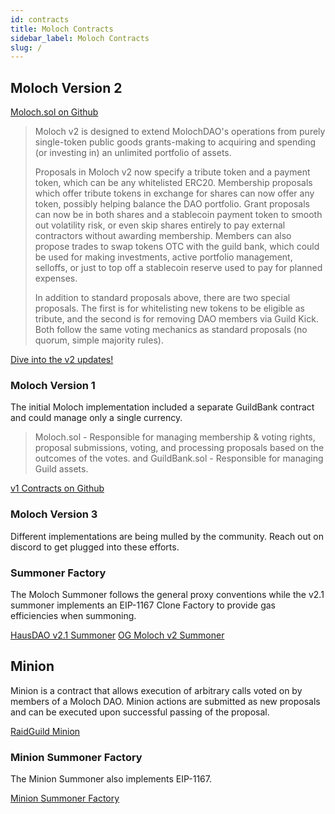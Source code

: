 ```yaml
---
id: contracts
title: Moloch Contracts
sidebar_label: Moloch Contracts
slug: /
---
```


## Moloch Version 2

[Moloch.sol on Github](https://github.com/MolochVentures/moloch/blob/master/contracts/Moloch.sol)

> Moloch v2 is designed to extend MolochDAO's operations from purely single-token public goods grants-making to acquiring and spending (or investing in) an unlimited portfolio of assets.
>
> Proposals in Moloch v2 now specify a tribute token and a payment token, which can be any whitelisted ERC20. Membership proposals which offer tribute tokens in exchange for shares can now offer any token, possibly helping balance the DAO portfolio. Grant proposals can now be in both shares and a stablecoin payment token to smooth out volatility risk, or even skip shares entirely to pay external contractors without awarding membership. Members can also propose trades to swap tokens OTC with the guild bank, which could be used for making investments, active portfolio management, selloffs, or just to top off a stablecoin reserve used to pay for planned expenses.
>
> In addition to standard proposals above, there are two special proposals. The first is for whitelisting new tokens to be eligible as tribute, and the second is for removing DAO members via Guild Kick. Both follow the same voting mechanics as standard proposals (no quorum, simple majority rules).

[Dive into the v2 updates!](https://github.com/molochventures/moloch#general-changes)

### Moloch Version 1

The initial Moloch implementation included a separate GuildBank contract and could manage only a single currency.

> Moloch.sol - Responsible for managing membership & voting rights, proposal submissions, voting, and processing proposals based on the outcomes of the votes.
> and
> GuildBank.sol - Responsible for managing Guild assets.

[v1 Contracts on Github](https://github.com/MolochVentures/moloch/tree/master/v1_contracts)

### Moloch Version 3

Different implementations are being mulled by the community. Reach out on discord to get plugged into these efforts.

### Summoner Factory

The Moloch Summoner follows the general proxy conventions while the v2.1 summoner implements an EIP-1167 Clone Factory to provide gas efficiencies when summoning.

[HausDAO v2.1 Summoner](https://github.com/HausDAO/Molochv2.1/blob/main/MolochSummoner.sol)
[OG Moloch v2 Summoner](https://github.com/MolochVentures/moloch/blob/master/contracts/MolochSummoner.sol)

## Minion

Minion is a contract that allows execution of arbitrary calls voted on by members of a Moloch DAO. Minion actions are submitted as new proposals and can be executed upon successful passing of the proposal.

[RaidGuild Minion](https://github.com/raid-guild/moloch-minion)

### Minion Summoner Factory

The Minion Summoner also implements EIP-1167.

[Minion Summoner Factory](https://github.com/HausDAO/MinionSummoner/blob/main/MinionFactory.sol)
